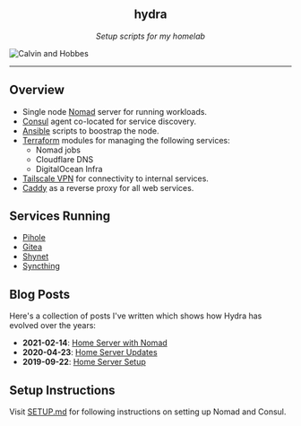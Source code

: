 <!-- PROJECT LOGO -->
<br />
<p align="center">
  <h2 align="center">hydra</h2>
  <p align="center">
<i>Setup scripts for my homelab</i>
  </p>
  <img src="docs/calvin.jpg" alt="Calvin and Hobbes">
</p>

---

## Overview

- Single node [Nomad](https://www.nomadproject.io/) server for running workloads.
- [Consul](https://www.consul.io/) agent co-located for service discovery. 
- [Ansible](https://www.ansible.com/) scripts to boostrap the node.
- [Terraform](https://www.terraform.io/) modules for managing the following services:
  - Nomad jobs
  - Cloudflare DNS
  - DigitalOcean Infra
- [Tailscale VPN](https://tailscale.com/) for connectivity to internal services.
- [Caddy](https://caddyserver.com/) as a reverse proxy for all web services.

## Services Running

- [Pihole](https://pi-hole.net/)
- [Gitea](https://gitea.io/)
- [Shynet](https://github.com/milesmcc/shynet)
- [Syncthing](https://syncthing.net/)

## Blog Posts

Here's a collection of posts I've written which shows how Hydra has evolved over the years:

- **2021-02-14**: [Home Server with Nomad](https://alluvium.cloud/posts/home-server-nomad/)
- **2020-04-23**: [Home Server Updates](https://alluvium.cloud/posts/home-server-updates/)
- **2019-09-22**: [Home Server Setup](https://alluvium.cloud/posts/home-server-setup/)

## Setup Instructions

Visit [SETUP.md](./docs/SETUP.md) for following instructions on setting up Nomad and Consul.
